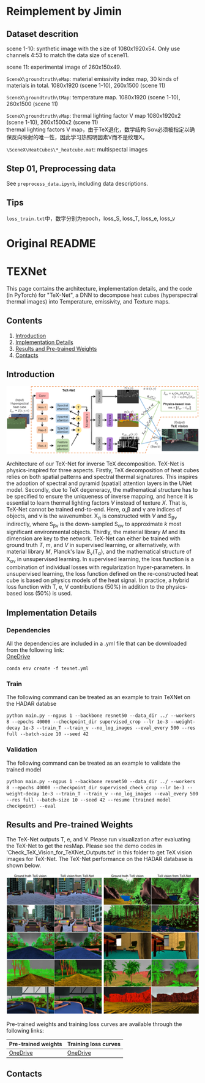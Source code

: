 # Reimplement by Jimin

## Dataset descrition

scene 1-10: synthetic image with the size of 1080x1920x54. Only use channels 4:53 to match the data size of scene11. 

scene 11: experimental image of 260x150x49.

`SceneX\groundtruth\eMap`: material emissivity index map, 30 kinds of materials in total. 1080x1920 (scene 1-10), 260x1500 (scene 11)

`SceneX\groundtruth\tMap`: temperature map. 1080x1920 (scene 1-10), 260x1500 (scene 11)

`SceneX\groundtruth\vMap`: thermal lighting factor V map 1080x1920x2 (scene 1-10), 260x1500x2 (scene 11)   
thermal lighting factors V map，由于TeX退化，数学结构 Sαν必须被指定以确保反向映射的唯一性，因此学习热照明因素V而不是纹理X。

`\SceneX\HeatCubes\*_heatcube.mat`: multispectal images


## Step 01, Preprocessing data

See `preprocess_data.ipynb`, including data descriptions.


## Tips
`loss_train.txt`中，数字分别为epoch，loss_S, loss_T, loss_e, loss_v



# Original README
# TEXNet
This page contains the architecture, implementation details, and the code (in PyTorch) for "TeX-Net", a DNN to decompose heat cubes (hyperspectral thermal images) into Temperature, emissivity, and Texture maps.

## Contents

1. [Introduction](#introduction)
2. [Implementation Details](#Implementation-Details)
3. [Results and Pre-trained Weights](#Results-and-Pre-trained-Weights)
4. [Contacts](#contacts)

## Introduction

<p align="center">
  <img src="https://github.com/FanglinBao/HADAR/blob/main/TeXNet/TeXNet.png" />
</p>

Architecture of our TeX-Net for inverse TeX decomposition. TeX-Net is physics-inspired for three aspects. Firstly, TeX decomposition of heat cubes relies on both spatial patterns and spectral thermal signatures. This inspires the adoption of spectral and pyramid (spatial) attention layers in the UNet model. Secondly, due to TeX degeneracy, the mathematical structure has to be specified to ensure the uniqueness of inverse mapping, and hence it is essential to learn thermal lighting factors $V$ instead of texture <em>X</em>. That is, TeX-Net cannot be trained end-to-end. Here, α,β and γ are indices of objects, and ν is the wavenumber. X<sub>α</sub> is constructed with <em>V</em> and S<sub>βν</sub> indirectly, where S<sub>βν</sub> is the down-sampled S<sub>αν</sub> to approximate <em>k</em> most significant environmental objects. Thirdly, the material library <em>M</em> and its dimension are key to the network. TeX-Net can either be trained with ground truth <em>T</em>, <em>m</em>, and <em>V</em> in supervised learning, or alternatively, with material library <em>M</em>, Planck's law B<sub>ν</sub>(T<sub>α</sub>), and the mathematical structure of X<sub>αν</sub> in unsupervised learning. In supervised learning, the loss function is a combination of individual losses with regularization hyper-parameters. In unsupervised learning, the loss function defined on the re-constructed heat cube is based on physics models of the heat signal. In practice, a hybrid loss function with T, e, V contributions (50%) in addition to the physics-based loss (50%) is used.

## Implementation Details

### Dependencies
All the dependencies are included in a .yml file that can be downloaded from the following link:<br />
[OneDrive](https://purdue0-my.sharepoint.com/:u:/g/personal/baof_purdue_edu/ESd60MOO0j9HnlClvf7IZFgBXnhN1iHLxl0IPoYKa6zHCQ?e=s5IORC)

```
conda env create -f texnet.yml
```

### Train
The following command can be treated as an example to train TeXNet on the HADAR databse

```
python main.py --ngpus 1 --backbone resnet50 --data_dir ../ --workers 8 --epochs 40000 --checkpoint_dir supervised_crop --lr 1e-3 --weight-decay 1e-3 --train_T --train_v --no_log_images --eval_every 500 --res full --batch-size 10 --seed 42
```

### Validation
The following command can be treated as an example to validate the trained model

```
python main.py --ngpus 1 --backbone resnet50 --data_dir ../ --workers 8 --epochs 40000 --checkpoint_dir supervised_check_crop --lr 1e-3 --weight-decay 1e-3 --train_T --train_v --no_log_images --eval_every 500 --res full --batch-size 10 --seed 42 --resume (trained model checkpoint) --eval
```

## Results and Pre-trained Weights

The TeX-Net outputs T, e, and V. Please run visualization after evaluating the TeX-Net to get the resMap. Please see the demo codes in 'Check_TeX_Vision_for_TeXNet_Outputs.txt' in this folder to get TeX vision images for TeX-Net. The TeX-Net performance on the HADAR database is shown below.

<p align="center">
  <img src="https://github.com/FanglinBao/HADAR/blob/main/TeXNet/Fig3.png" />
</p>

Pre-trained weights and training loss curves are available through the following links:<br />

| Pre-trained weights |  Training loss curves |
|---|---|
|[OneDrive](https://purdue0-my.sharepoint.com/:f:/g/personal/baof_purdue_edu/ElbrW3lNLrBGqBkSnxwYyCsBn8drwRriwocKk1L5EssioA?e=tykNhr)|[OneDrive](https://purdue0-my.sharepoint.com/:f:/g/personal/baof_purdue_edu/ElbrW3lNLrBGqBkSnxwYyCsBn8drwRriwocKk1L5EssioA?e=tykNhr)|

## Contacts
